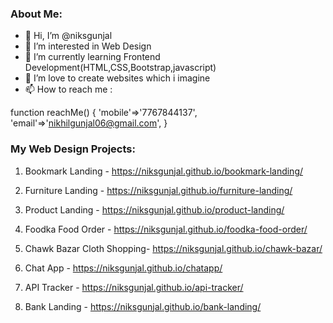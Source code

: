 ### About Me:

- 👋 Hi, I’m @niksgunjal
- 👀 I’m interested in Web Design
- 🌱 I’m currently learning Frontend Development(HTML,CSS,Bootstrap,javascript)
- 💞️ I’m love to create websites which i imagine
- 📫 How to reach me : 

function reachMe() {
  'mobile'=>'7767844137',
  'email'=>'nikhilgunjal06@gmail.com',
}


### My Web Design Projects:

1. Bookmark Landing - https://niksgunjal.github.io/bookmark-landing/

2. Furniture Landing - https://niksgunjal.github.io/furniture-landing/

3. Product Landing - https://niksgunjal.github.io/product-landing/

4. Foodka Food Order - https://niksgunjal.github.io/foodka-food-order/

5. Chawk Bazar Cloth Shopping- https://niksgunjal.github.io/chawk-bazar/

6. Chat App - https://niksgunjal.github.io/chatapp/

7. API Tracker - https://niksgunjal.github.io/api-tracker/

8. Bank Landing - https://niksgunjal.github.io/bank-landing/
